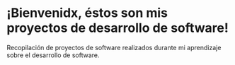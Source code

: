 # ¡Bienvenidx, éstos son mis proyectos de desarrollo de software!
Recopilación de proyectos de software realizados durante mi aprendizaje sobre el desarrollo de software.
